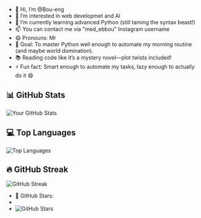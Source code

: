 - 👋 Hi, I’m @Bou-eng
- 👀 I’m interested in web developmet and AI
- 🌱 I’m currently learning advanced Python (still taming the syntax beast!)
- 📫 You can contact me via "med_ebbou" Instagram username
- 😄 Pronouns: Mr
- 🚀 Goal: To master Python well enough to automate my morning routine (and maybe world domination).
- 📚 Reading code like it’s a mystery novel—plot twists included!
- ⚡ Fun fact: Smart enough to automate my tasks, lazy enough to actually do it 😄

## 📊 GitHub Stats

![Your GitHub Stats](https://github-readme-stats.vercel.app/api?username=Bou-eng&show_icons=true&theme=dark)


## 💻 Top Languages

![Top Languages](https://github-readme-stats.vercel.app/api/top-langs/?username=Bou-eng&layout=compact&theme=dark)

## 🔥 GitHub Streak

![GitHub Streak](https://github-readme-streak-stats.herokuapp.com/?user=Bou-eng&theme=dark)

- 🌟 GitHub Stars:
-
- ![GitHub Stars](https://img.shields.io/github/stars/username?label=Stars&style=social)


<!---
Bou-eng/Bou-eng is a ✨ special ✨ repository because its `README.md` (this file) appears on your GitHub profile.
You can click the Preview link to take a look at your changes.
--->
